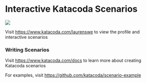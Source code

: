 # Interactive Katacoda Scenarios

[![](http://shields.katacoda.com/katacoda/laurenswe/count.svg)](https://www.katacoda.com/laurenswe "Get your profile on Katacoda.com")

Visit https://www.katacoda.com/laurenswe to view the profile and interactive scenarios

### Writing Scenarios
Visit https://www.katacoda.com/docs to learn more about creating Katacoda scenarios

For examples, visit https://github.com/katacoda/scenario-example
